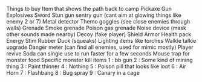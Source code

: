 
Things to buy
	Item that shows the path back to camp
	Pickaxe 
	Gun
	Explosives
	Sword
	Stun gun
	sentry gun (cant aim at glowing things like enemy 2 or 7)
	Metal detector
	Themo goggles (see close enemies through walls)
	Grenade
	Smoke grenade
	Poison gas grenade
	Noise device (mask other sounds made nearby)
	Decoy (fake player)
	Shield
	Armor 
	Health pack
	Energy Stim
	Rubber Duck (squeaks)
	Lighting items like torches
	Walkie talkie upgrade
	Danger meter (can find all enemies, used for mimic mostly)
	Player revive
	Soda can single use to run faster for a few seconds
	Mouse trap for monster food
	Specific monster kill items
		1 : bb gun
		2 : Some kind of mining thing
		3 : Paint thinner 
		4 : Nothing
		5 : Poison pill that looks like loot
		6 : Air Horn
		7 : Flashbang
		8 : Bug spray
		9 : Canary in a cage

	
	